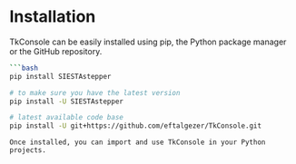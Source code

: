 # Installation

TkConsole can be easily installed using pip, the Python package manager or the GitHub repository.

```bash
```bash
pip install SIESTAstepper

# to make sure you have the latest version
pip install -U SIESTAstepper

# latest available code base
pip install -U git+https://github.com/eftalgezer/TkConsole.git
```
```
Once installed, you can import and use TkConsole in your Python projects.
